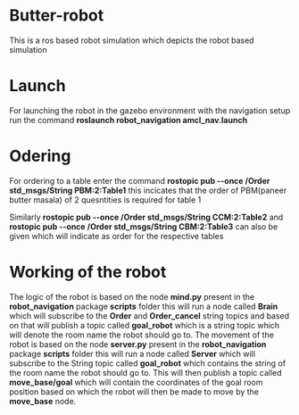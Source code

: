 # Butter-robot
This is a ros based robot simulation which depicts the robot based simulation

# Launch
For launching the robot in the gazebo environment with the navigation setup run the command **roslaunch robot_navigation amcl_nav.launch** 

# Odering
For ordering to a table enter the command **rostopic pub --once /Order std_msgs/String PBM:2:Table1** this incicates that the order of PBM(paneer butter masala) of 2 quesntities is required for table 1

Similarly **rostopic pub --once /Order std_msgs/String CCM:2:Table2** and **rostopic pub --once /Order std_msgs/String CBM:2:Table3** can also be given which will indicate as order for the respective tables

# Working of the robot
The logic of the robot is based on the node **mind.py** present in the **robot_navigation** package **scripts** folder this will run a node called **Brain** which will subscribe to the **Order** and **Order_cancel** string topics and based on that will publish a topic called **goal_robot** which is a string topic which will denote the room name the robot should go to.
The movement of the robot is based on the node **server.py** present in the **robot_navigation** package **scripts** folder this will run a node called **Server** which will subscribe to the String topic called **goal_robot** which contains the string of the room name the robot should go to. This will then publish a topic called **move_base/goal** which will contain the coordinates of the goal room position based on which the robot will then be made to move by the **move_base** node.
